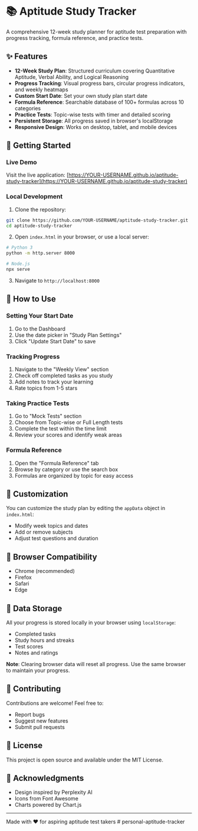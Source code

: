 # 📚 Aptitude Study Tracker

A comprehensive 12-week study planner for aptitude test preparation with progress tracking, formula reference, and practice tests.

## ✨ Features

- **12-Week Study Plan**: Structured curriculum covering Quantitative Aptitude, Verbal Ability, and Logical Reasoning
- **Progress Tracking**: Visual progress bars, circular progress indicators, and weekly heatmaps
- **Custom Start Date**: Set your own study plan start date
- **Formula Reference**: Searchable database of 100+ formulas across 10 categories
- **Practice Tests**: Topic-wise tests with timer and detailed scoring
- **Persistent Storage**: All progress saved in browser's localStorage
- **Responsive Design**: Works on desktop, tablet, and mobile devices

## 🚀 Getting Started

### Live Demo
Visit the live application: [https://YOUR-USERNAME.github.io/aptitude-study-tracker](https://YOUR-USERNAME.github.io/aptitude-study-tracker)

### Local Development

1. Clone the repository:
```bash
git clone https://github.com/YOUR-USERNAME/aptitude-study-tracker.git
cd aptitude-study-tracker
```

2. Open `index.html` in your browser, or use a local server:
```bash
# Python 3
python -m http.server 8000

# Node.js
npx serve
```

3. Navigate to `http://localhost:8000`

## 📖 How to Use

### Setting Your Start Date
1. Go to the Dashboard
2. Use the date picker in "Study Plan Settings"
3. Click "Update Start Date" to save

### Tracking Progress
1. Navigate to the "Weekly View" section
2. Check off completed tasks as you study
3. Add notes to track your learning
4. Rate topics from 1-5 stars

### Taking Practice Tests
1. Go to "Mock Tests" section
2. Choose from Topic-wise or Full Length tests
3. Complete the test within the time limit
4. Review your scores and identify weak areas

### Formula Reference
1. Open the "Formula Reference" tab
2. Browse by category or use the search box
3. Formulas are organized by topic for easy access

## 🔧 Customization

You can customize the study plan by editing the `appData` object in `index.html`:
- Modify week topics and dates
- Add or remove subjects
- Adjust test questions and duration

## 📱 Browser Compatibility

- Chrome (recommended)
- Firefox
- Safari
- Edge

## 💾 Data Storage

All your progress is stored locally in your browser using `localStorage`:
- Completed tasks
- Study hours and streaks
- Test scores
- Notes and ratings

**Note**: Clearing browser data will reset all progress. Use the same browser to maintain your progress.

## 🤝 Contributing

Contributions are welcome! Feel free to:
- Report bugs
- Suggest new features
- Submit pull requests

## 📄 License

This project is open source and available under the MIT License.

## 🙏 Acknowledgments

- Design inspired by Perplexity AI
- Icons from Font Awesome
- Charts powered by Chart.js

---

Made with ❤️ for aspiring aptitude test takers
#   p e r s o n a l - a p t i t u d e - t r a c k e r  
 